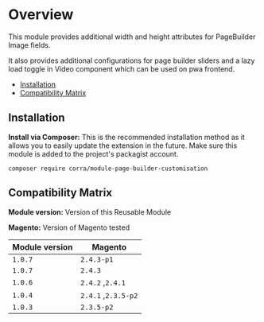 # Overview
This module provides additional width and height attributes for PageBuilder Image fields.

It also provides additional configurations for page builder sliders and a lazy load toggle in Video component which can be used on pwa frontend.
 - [Installation](#markdown-header-installation)
 - [Compatibility Matrix](#markdown-header-compatibility-matrix)

## Installation
**Install via Composer:** This is the recommended installation method as it allows you to easily update the extension in the future. Make sure this module is added to the project's packagist account.

    composer require corra/module-page-builder-customisation

## Compatibility Matrix

**Module version:** Version of this Reusable Module

**Magento:** Version of Magento tested

| Module version                           | Magento               |
|------------------------------------------|-----------------------|
| `1.0.7`                                  | `2.4.3-p1`            |
| `1.0.7`                                  | `2.4.3`               |
| `1.0.6`                                  | `2.4.2` ,`2.4.1`      |
| `1.0.4`                                  | `2.4.1` ,`2.3.5-p2`   |
| `1.0.3`                                  | `2.3.5-p2`            |
